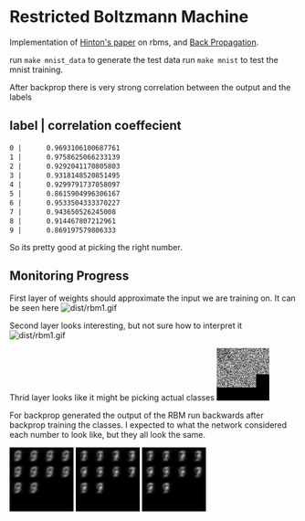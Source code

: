 Restricted Boltzmann Machine
============================

Implementation of [Hinton's paper](docs/hinton_rbm_guide.pdf?raw=true) on rbms, and [Back Propagation](docs/rojas-backprop.pdf?raw=true).

run `make mnist_data` to generate the test data
run `make mnist` to test the mnist training.

After backprop there is very strong correlation between the output and the labels

label | correlation coeffecient
-------------------------------
    0 |      0.9693106100687761
    1 |      0.9758625066233139
    2 |      0.9292041170805803
    3 |      0.9318148520851495
    4 |      0.9299791737058097
    5 |      0.8615904996306167
    6 |      0.9533504333370227
    7 |      0.943650526245008
    8 |      0.914467807212961
    9 |      0.869197579806333

So its pretty good at picking the right number.

Monitoring Progress
-------------------

First layer of weights should approximate the input we are training on.  It can be seen here 
![dist/rbm1.gif](results/rbm1.gif?raw=true)

Second layer looks interesting, but not sure how to interpret it 
![dist/rbm1.gif](results/rbm2.gif?raw=true)

Thrid layer looks like it might be picking actual classes
![dist/rbm1.gif](results/rbm3.gif?raw=true)

For backprop generated the output of the RBM run backwards after backprop training the classes.  I expected to what the network considered each number to look like, but they all look the same.

![dist/bp1.gif](results/bp1.gif?raw=true)
![dist/bp2.gif](results/bp2.gif?raw=true)
![dist/bp3.gif](results/bp3.gif?raw=true)

